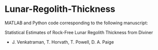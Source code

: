 # Lunar-Regolith-Thickness

MATLAB and Python code corresponding to the following manuscript:

Statistical Estimates of Rock-Free Lunar Regolith Thickness from Diviner

- J. Venkatraman, T. Horvath, T. Powell, D. A. Paige
